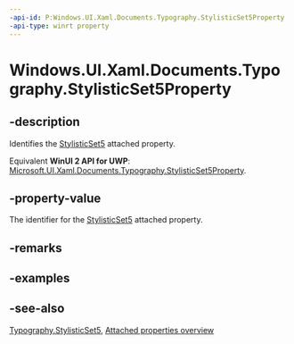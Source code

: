 ```yaml
---
-api-id: P:Windows.UI.Xaml.Documents.Typography.StylisticSet5Property
-api-type: winrt property
---
```


<!-- Property syntax
public Windows.UI.Xaml.DependencyProperty StylisticSet5Property { get; }
-->

# Windows.UI.Xaml.Documents.Typography.StylisticSet5Property

## -description
Identifies the [StylisticSet5](typography_stylisticset5.md) attached property.

Equivalent **WinUI 2 API for UWP**: [Microsoft.UI.Xaml.Documents.Typography.StylisticSet5Property](/windows/winui/api/microsoft.ui.xaml.documents.typography.stylisticset5property).

## -property-value
The identifier for the [StylisticSet5](typography_stylisticset5.md) attached property.

## -remarks

## -examples

## -see-also

[Typography.StylisticSet5](typography_stylisticset5.md), [Attached properties overview](/windows/uwp/xaml-platform/attached-properties-overview)
